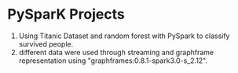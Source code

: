 # PySparK Projects
1. Using Titanic Dataset and random forest with PySpark to classify survived people.
2. different data were used through streaming and graphframe representation using "graphframes:0.8.1-spark3.0-s_2.12".
